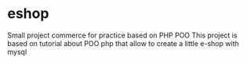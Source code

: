# eshop
Small project commerce for practice based on PHP POO
This project is based on tutorial about POO php that allow to create a little e-shop with mysql
